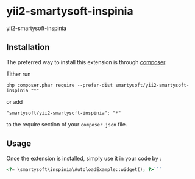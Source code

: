 yii2-smartysoft-inspinia
========================
yii2-smartysoft-inspinia

Installation
------------

The preferred way to install this extension is through [composer](http://getcomposer.org/download/).

Either run

```
php composer.phar require --prefer-dist smartysoft/yii2-smartysoft-inspinia "*"
```

or add

```
"smartysoft/yii2-smartysoft-inspinia": "*"
```

to the require section of your `composer.json` file.


Usage
-----

Once the extension is installed, simply use it in your code by  :

```php
<?= \smartysoft\inspinia\AutoloadExample::widget(); ?>```